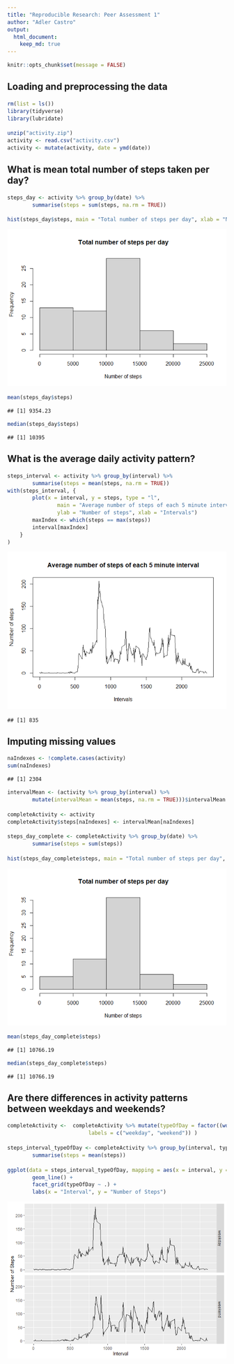 ```yaml
---
title: "Reproducible Research: Peer Assessment 1"
author: "Adler Castro"
output: 
  html_document:
    keep_md: true
---
```



```r
knitr::opts_chunk$set(message = FALSE)
```

## Loading and preprocessing the data


```r
rm(list = ls())
library(tidyverse)
library(lubridate)

unzip("activity.zip")
activity <- read.csv("activity.csv")
activity <- mutate(activity, date = ymd(date))
```

## What is mean total number of steps taken per day?


```r
steps_day <- activity %>% group_by(date) %>%
        summarise(steps = sum(steps, na.rm = TRUE))

hist(steps_day$steps, main = "Total number of steps per day", xlab = "Number of steps")
```

![](PA1_template_files/figure-html/steps_per_day-1.png)<!-- -->

```r
mean(steps_day$steps)
```

```
## [1] 9354.23
```

```r
median(steps_day$steps)
```

```
## [1] 10395
```

## What is the average daily activity pattern?


```r
steps_interval <- activity %>% group_by(interval) %>%
        summarise(steps = mean(steps, na.rm = TRUE))
with(steps_interval, {
        plot(x = interval, y = steps, type = "l",
                main = "Average number of steps of each 5 minute interval", 
                ylab = "Number of steps", xlab = "Intervals")
        maxIndex <- which(steps == max(steps))
        interval[maxIndex]
    }
)
```

![](PA1_template_files/figure-html/steps_per_interval-1.png)<!-- -->

```
## [1] 835
```

## Imputing missing values


```r
naIndexes <- !complete.cases(activity)
sum(naIndexes)
```

```
## [1] 2304
```

```r
intervalMean <- (activity %>% group_by(interval) %>%
        mutate(intervalMean = mean(steps, na.rm = TRUE)))$intervalMean

completeActivity <- activity
completeActivity$steps[naIndexes] <- intervalMean[naIndexes]
        
steps_day_complete <- completeActivity %>% group_by(date) %>%
        summarise(steps = sum(steps))

hist(steps_day_complete$steps, main = "Total number of steps per day", xlab = "Number of steps")
```

![](PA1_template_files/figure-html/missing_values-1.png)<!-- -->

```r
mean(steps_day_complete$steps)
```

```
## [1] 10766.19
```

```r
median(steps_day_complete$steps)
```

```
## [1] 10766.19
```


## Are there differences in activity patterns between weekdays and weekends?

```r
completeActivity <-  completeActivity %>% mutate(typeOfDay = factor((wday(date) %in% c(1, 7)), 
                          labels = c("weekday", "weekend")) )

steps_interval_typeOfDay <- completeActivity %>% group_by(interval, typeOfDay) %>%
        summarise(steps = mean(steps))

ggplot(data = steps_interval_typeOfDay, mapping = aes(x = interval, y = steps, group = typeOfDay)) +
        geom_line() +
        facet_grid(typeOfDay ~ .) + 
        labs(x = "Interval", y = "Number of Steps")
```

![](PA1_template_files/figure-html/type_of_day-1.png)<!-- -->
